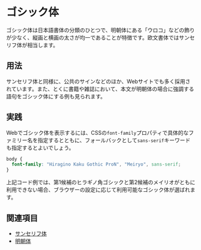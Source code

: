 # ゴシック体

ゴシック体は日本語書体の分類のひとつで、明朝体にある「ウロコ」などの飾りが少なく、縦画と横画の太さが均一であることが特徴です。欧文書体ではサンセリフ体が相当します。

## 用法

サンセリフ体と同様に、公共のサインなどのほか、Webサイトでも多く採用されています。また、とくに書籍や雑誌において、本文が明朝体の場合に強調する語句をゴシック体にする例も見られます。

## 実践

Webでゴシック体を表示するには、CSSの`font-family`プロパティで具体的なファミリー名を指定するとともに、フォールバックとして`sans-serif`キーワードも指定するとよいでしょう。

```css
body {
  font-family: "Hiragino Kaku Gothic ProN", "Meiryo", sans-serif;
}
```

上記コード例では、第1候補のヒラギノ角ゴシックと第2候補のメイリオがともに利用できない場合、ブラウザーの設定に応じて利用可能なゴシック体が選ばれます。

## 関連項目

- [サンセリフ体](./sans-serif.md)
- [明朝体](./mincho.md)